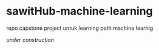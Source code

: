 # sawitHub-machine-learning

repo capstone project untuk learning path machine learnig

_under construction_
